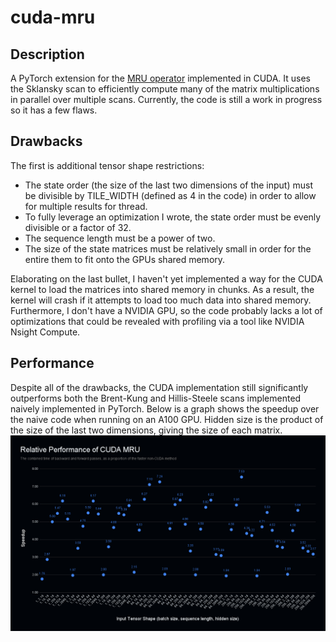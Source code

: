 # cuda-mru
## Description
A PyTorch extension for the [MRU operator](https://github.com/mikayahlevi/mru-lm) implemented in CUDA. It uses the Sklansky scan to efficiently compute many of the matrix multiplications in parallel over multiple scans.
Currently, the code is still a work in progress so it has a few flaws.

## Drawbacks
The first is additional tensor shape restrictions:
 - The state order (the size of the last two dimensions of the input) must be divisible by TILE_WIDTH (defined as 4 in the code) in order to allow for multiple results for thread.
 - To fully leverage an optimization I wrote, the state order must be evenly divisible or a factor of 32.
 - The sequence length must be a power of two.
 - The size of the state matrices must be relatively small in order for the entire them to fit onto the GPUs shared memory.

Elaborating on the last bullet, I haven't yet implemented a way for the CUDA kernel to load the matrices into shared memory in chunks. As a result, the kernel will crash if it attempts to load too much data into shared memory.
Furthermore, I don't have a NVIDIA GPU, so the code probably lacks a lot of optimizations that could be revealed with profiling via a tool like NVIDIA Nsight Compute.

## Performance
Despite all of the drawbacks, the CUDA implementation still significantly outperforms both the Brent-Kung and Hillis-Steele scans implemented naively implemented in PyTorch.
Below is a graph shows the speedup over the naive code when running on an A100 GPU. Hidden size is the product of the size of the last two dimensions, giving the size of each matrix.
![Relative Performance](relative_cuda_performance.png)
